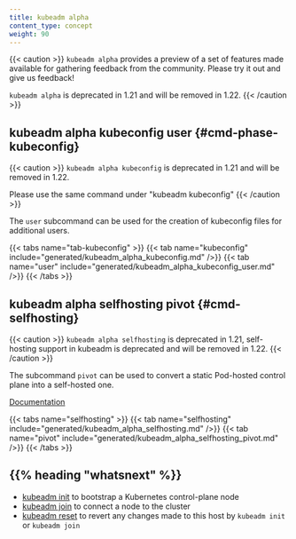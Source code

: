```yaml
---
title: kubeadm alpha
content_type: concept
weight: 90
---
```


{{< caution >}}
`kubeadm alpha` provides a preview of a set of features made available for gathering feedback
 from the community. Please try it out and give us feedback!

`kubeadm alpha` is deprecated in 1.21 and will be removed in 1.22.
{{< /caution >}}

## kubeadm alpha kubeconfig user {#cmd-phase-kubeconfig}

{{< caution >}}
`kubeadm alpha kubeconfig` is deprecated in 1.21 and will be removed in 1.22.

Please use the same command under "kubeadm kubeconfig"
{{< /caution >}}

The `user` subcommand can be used for the creation of kubeconfig files for additional users.

{{< tabs name="tab-kubeconfig" >}}
{{< tab name="kubeconfig" include="generated/kubeadm_alpha_kubeconfig.md" />}}
{{< tab name="user" include="generated/kubeadm_alpha_kubeconfig_user.md" />}}
{{< /tabs >}}

## kubeadm alpha selfhosting pivot {#cmd-selfhosting}

{{< caution >}}
`kubeadm alpha selfhosting` is deprecated in 1.21, self-hosting support in kubeadm is deprecated 
and will be removed in 1.22.
{{< /caution >}}

The subcommand `pivot` can be used to convert a static Pod-hosted control plane into a self-hosted one.

[Documentation](/docs/setup/production-environment/tools/kubeadm/self-hosting/)

{{< tabs name="selfhosting" >}}
{{< tab name="selfhosting" include="generated/kubeadm_alpha_selfhosting.md" />}}
{{< tab name="pivot" include="generated/kubeadm_alpha_selfhosting_pivot.md" />}}
{{< /tabs >}}

## {{% heading "whatsnext" %}}

* [kubeadm init](/docs/reference/setup-tools/kubeadm/kubeadm-init/) to bootstrap a Kubernetes control-plane node
* [kubeadm join](/docs/reference/setup-tools/kubeadm/kubeadm-join/) to connect a node to the cluster
* [kubeadm reset](/docs/reference/setup-tools/kubeadm/kubeadm-reset/) to revert any changes made to this host by `kubeadm init` or `kubeadm join`
